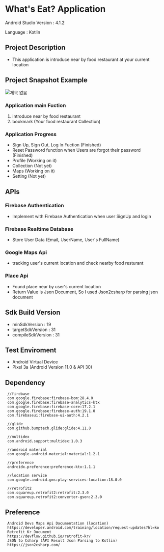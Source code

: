 # What's Eat? Application
 Android Studio Version : 4.1.2
 
 Language : Kotlin
 
## Project Description 
 - This application is introduce near by food restaurant at your current location 
 
## Project Snapshot Example
![제목 없음](https://user-images.githubusercontent.com/74421057/143890681-21abab98-976c-44d6-811a-b1fef5c9bfb2.png)


### Application main Fuction 
 1. introduce near by food restaurant 
 2. bookmark (Your food restaurant Collection)

### Application Progress
 - Sign Up, Sign Out, Log In Fuction (Finished)
 - Reset Password function when Users are forgot their password (Finished)
 - Profile (Working on it) 
 - Collection (Not yet)
 - Maps (Working on it)
 - Setting (Not yet)

## APIs
 ### Firebase Authentication
  - Implement with Firebase Authentication when user SignUp and login 
 ### Firebase Realtime Database 
  - Store User Data (Email, UserName, User's FullName)
 ### Google Maps Api
  - tracking user's current location and check nearby food resturant
 
 ### Place Api
  - Found place near by user's current location 
  - Return Value is Json Document, So I used Json2csharp for parsing json document 

## Sdk Build Version
 - minSdkVersion : 19
 - targetSdkVersion : 31
 - compileSdkVersion : 31

## Test Enviroment
 - Android Virtual Device 
 - Pixel 3a (Android Version 11.0 & API 30)

## Dependency
```
 //firebase
 com.google.firebase:firebase-bom:28.4.0
 com.google.firebase:firebase-analytics-ktx
 com.google.firebase:firebase-core:17.2.1
 com.google.firebase:firebase-auth:19.1.0
 com.firebaseui:firebase-ui-auth:4.2.1
 
 //glide
 com.github.bumptech.glide:glide:4.11.0
 
 //multidex
 com.android.support:multidex:1.0.3
 
 //android material 
 com.google.android.material:material:1.2.1
 
 //preference 
 androidx.preference:preference-ktx:1.1.1
 
 //location service
 com.google.android.gms:play-services-location:18.0.0 
 
 //retrofit2
 com.squareup.retrofit2:retrofit:2.3.0
 com.squareup.retrofit2:converter-gson:2.3.0
```

## Preference
```
 Android Devs Maps Api Documentation (location)
 https://developer.android.com/training/location/request-updates?hl=ko
 Retrofit Kr Document 
 https://devflow.github.io/retrofit-kr/
 JSON to Csharp (API Result Json Parsing to Kotlin)
 https://json2csharp.com/
```
 

